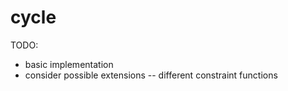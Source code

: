 cycle
========


TODO:
- basic implementation
- consider possible extensions
-- different constraint functions
